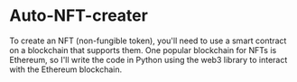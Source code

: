 # Auto-NFT-creater
To create an NFT (non-fungible token), you'll need to use a smart contract on a blockchain that supports them. One popular blockchain for NFTs is Ethereum, so I'll write the code in Python using the web3 library to interact with the Ethereum blockchain.
